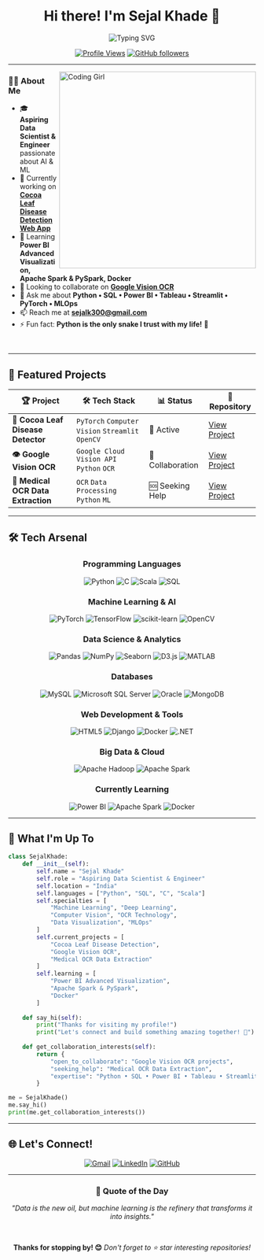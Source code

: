 <div align="center">
  
# Hi there! I'm Sejal Khade 👋

<img src="https://readme-typing-svg.herokuapp.com?font=Fira+Code&size=22&duration=3000&pause=1000&color=3F7FBF&center=true&vCenter=true&width=600&lines=Aspiring+Data+Scientist;Machine+Learning+Engineer;Deep+Learning+Enthusiast;Python+Developer;AI+Researcher" alt="Typing SVG" />

<br>

[![Profile Views](https://komarev.com/ghpvc/?username=Sejjjalll&color=0e75b6&style=for-the-badge)](https://github.com/Sejjjalll)
[![GitHub followers](https://img.shields.io/github/followers/Sejjjalll?logo=GitHub&style=for-the-badge)](https://github.com/Sejjjalll)

</div>

---

<img align="right" alt="Coding Girl" width="400" src="https://user-images.githubusercontent.com/74038190/212749447-bfb7e725-6987-49d9-ae85-2015e3e7cc41.gif">

### 🧑‍💻 About Me

- 🎓 **Aspiring Data Scientist & Engineer** passionate about AI & ML
- 🔭 Currently working on **[Cocoa Leaf Disease Detection Web App](https://github.com/Sejjjalll/Coco-Leaf-Disease-Dector)**
- 🌱 Learning **Power BI Advanced Visualization, Apache Spark & PySpark, Docker**
- 👯 Looking to collaborate on **[Google Vision OCR](https://github.com/Sejjjalll/Google-Vision-OCR-main)**
- 💬 Ask me about **Python • SQL • Power BI • Tableau • Streamlit • PyTorch • MLOps**
- 📫 Reach me at **sejalk300@gmail.com**
- ⚡ Fun fact: **Python is the only snake I trust with my life!** 🐍

<br clear="right"/>

---

## 🚀 Featured Projects

<div align="center">

| 🏆 Project | 🛠️ Tech Stack | 📊 Status | 🔗 Repository |
|------------|---------------|-----------|---------------|
| **🌱 Cocoa Leaf Disease Detector** | `PyTorch` `Computer Vision` `Streamlit` `OpenCV` | 🚀 Active | [View Project](https://github.com/Sejjjalll/Coco-Leaf-Disease-Dector) |
| **👁️ Google Vision OCR** | `Google Cloud Vision API` `Python` `OCR` | 🔧 Collaboration | [View Project](https://github.com/Sejjjalll/Google-Vision-OCR-main) |
| **🏥 Medical OCR Data Extraction** | `OCR` `Data Processing` `Python` `ML` | 🆘 Seeking Help | [View Project](https://github.com/Sejjjalll/Medical-OCR-Data-Extraction-master) |

</div>

---

## 🛠️ Tech Arsenal

<div align="center">

### Programming Languages
![Python](https://img.shields.io/badge/Python-3776AB?style=for-the-badge&logo=python&logoColor=white)
![C](https://img.shields.io/badge/C-00599C?style=for-the-badge&logo=c&logoColor=white)
![Scala](https://img.shields.io/badge/Scala-DC322F?style=for-the-badge&logo=scala&logoColor=white)
![SQL](https://img.shields.io/badge/SQL-4479A1?style=for-the-badge&logo=mysql&logoColor=white)

### Machine Learning & AI
![PyTorch](https://img.shields.io/badge/PyTorch-EE4C2C?style=for-the-badge&logo=pytorch&logoColor=white)
![TensorFlow](https://img.shields.io/badge/TensorFlow-FF6F00?style=for-the-badge&logo=tensorflow&logoColor=white)
![scikit-learn](https://img.shields.io/badge/scikit--learn-F7931E?style=for-the-badge&logo=scikit-learn&logoColor=white)
![OpenCV](https://img.shields.io/badge/OpenCV-27338e?style=for-the-badge&logo=OpenCV&logoColor=white)

### Data Science & Analytics
![Pandas](https://img.shields.io/badge/Pandas-150458?style=for-the-badge&logo=pandas&logoColor=white)
![NumPy](https://img.shields.io/badge/NumPy-013243?style=for-the-badge&logo=numpy&logoColor=white)
![Seaborn](https://img.shields.io/badge/Seaborn-3776AB?style=for-the-badge&logo=python&logoColor=white)
![D3.js](https://img.shields.io/badge/D3.js-F9A03C?style=for-the-badge&logo=d3.js&logoColor=white)
![MATLAB](https://img.shields.io/badge/MATLAB-0076A8?style=for-the-badge&logo=mathworks&logoColor=white)

### Databases
![MySQL](https://img.shields.io/badge/MySQL-4479A1?style=for-the-badge&logo=mysql&logoColor=white)
![Microsoft SQL Server](https://img.shields.io/badge/Microsoft%20SQL%20Server-CC2927?style=for-the-badge&logo=microsoft%20sql%20server&logoColor=white)
![Oracle](https://img.shields.io/badge/Oracle-F80000?style=for-the-badge&logo=oracle&logoColor=white)
![MongoDB](https://img.shields.io/badge/MongoDB-4EA94B?style=for-the-badge&logo=mongodb&logoColor=white)

### Web Development & Tools
![HTML5](https://img.shields.io/badge/HTML5-E34F26?style=for-the-badge&logo=html5&logoColor=white)
![Django](https://img.shields.io/badge/Django-092E20?style=for-the-badge&logo=django&logoColor=white)
![Docker](https://img.shields.io/badge/Docker-2496ED?style=for-the-badge&logo=docker&logoColor=white)
![.NET](https://img.shields.io/badge/.NET-5C2D91?style=for-the-badge&logo=.net&logoColor=white)

### Big Data & Cloud
![Apache Hadoop](https://img.shields.io/badge/Apache%20Hadoop-66CCFF?style=for-the-badge&logo=apachehadoop&logoColor=black)
![Apache Spark](https://img.shields.io/badge/Apache%20Spark-E25A1C?style=for-the-badge&logo=apachespark&logoColor=white)

### Currently Learning
![Power BI](https://img.shields.io/badge/Power_BI-F2C811?style=for-the-badge&logo=powerbi&logoColor=black)
![Apache Spark](https://img.shields.io/badge/PySpark-E25A1C?style=for-the-badge&logo=apachespark&logoColor=white)
![Docker](https://img.shields.io/badge/Docker_Advanced-2496ED?style=for-the-badge&logo=docker&logoColor=white)

</div>

---

## 🎯 What I'm Up To

```python
class SejalKhade:
    def __init__(self):
        self.name = "Sejal Khade"
        self.role = "Aspiring Data Scientist & Engineer"
        self.location = "India"
        self.languages = ["Python", "SQL", "C", "Scala"]
        self.specialties = [
            "Machine Learning", "Deep Learning", 
            "Computer Vision", "OCR Technology",
            "Data Visualization", "MLOps"
        ]
        self.current_projects = [
            "Cocoa Leaf Disease Detection",
            "Google Vision OCR",
            "Medical OCR Data Extraction"
        ]
        self.learning = [
            "Power BI Advanced Visualization",
            "Apache Spark & PySpark", 
            "Docker"
        ]
        
    def say_hi(self):
        print("Thanks for visiting my profile!")
        print("Let's connect and build something amazing together! 🚀")
        
    def get_collaboration_interests(self):
        return {
            "open_to_collaborate": "Google Vision OCR projects",
            "seeking_help": "Medical OCR Data Extraction",
            "expertise": "Python • SQL • Power BI • Tableau • Streamlit • PyTorch"
        }

me = SejalKhade()
me.say_hi()
print(me.get_collaboration_interests())
```

---

## 🌐 Let's Connect!

<div align="center">

<a href="https://mail.google.com/mail/u/0/?tab=wm#inbox?compose=new&to=sejalk300@gmail.com"><img src="https://img.shields.io/badge/Gmail-D14836?style=for-the-badge&logo=gmail&logoColor=white" alt="Gmail"></a>
<a href="https://linkedin.com/in/sejallk"><img src="https://img.shields.io/badge/LinkedIn-0077B5?style=for-the-badge&logo=linkedin&logoColor=white" alt="LinkedIn"></a>
<a href="https://github.com/Sejjjalll"><img src="https://img.shields.io/badge/GitHub-100000?style=for-the-badge&logo=github&logoColor=white" alt="GitHub"></a>

</div>

---

<div align="center">

### 💭 Quote of the Day
*"Data is the new oil, but machine learning is the refinery that transforms it into insights."*


<br>

**Thanks for stopping by! 😊**
*Don't forget to ⭐ star interesting repositories!*

</div>
